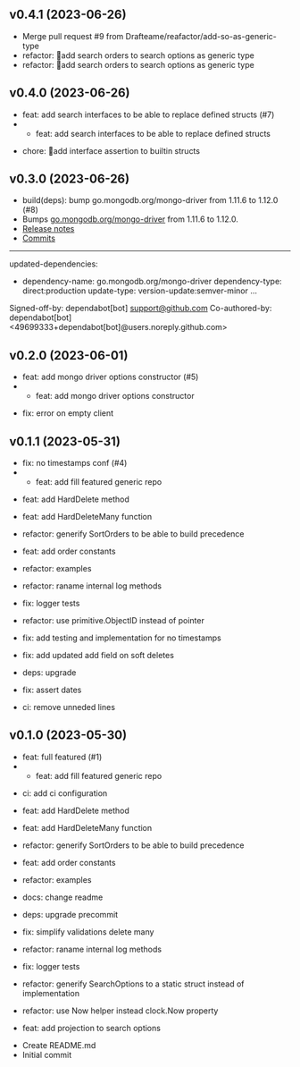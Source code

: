 ## v0.4.1 (2023-06-26)


- Merge pull request #9 from Drafteame/reafactor/add-so-as-generic-type
- refactor: add search orders to search options as generic type
- refactor: add search orders to search options as generic type

## v0.4.0 (2023-06-26)


- feat: add search interfaces to be able to replace defined structs (#7)
- * feat: add search interfaces to be able to replace defined structs

* chore: add interface assertion to builtin structs

## v0.3.0 (2023-06-26)


- build(deps): bump go.mongodb.org/mongo-driver from 1.11.6 to 1.12.0 (#8)
- Bumps [go.mongodb.org/mongo-driver](https://github.com/mongodb/mongo-go-driver) from 1.11.6 to 1.12.0.
- [Release notes](https://github.com/mongodb/mongo-go-driver/releases)
- [Commits](https://github.com/mongodb/mongo-go-driver/compare/v1.11.6...v1.12.0)

---
updated-dependencies:
- dependency-name: go.mongodb.org/mongo-driver
  dependency-type: direct:production
  update-type: version-update:semver-minor
...

Signed-off-by: dependabot[bot] <support@github.com>
Co-authored-by: dependabot[bot] <49699333+dependabot[bot]@users.noreply.github.com>

## v0.2.0 (2023-06-01)


- feat: add mongo driver options constructor (#5)
- * feat: add mongo driver options constructor

* fix: error on empty client

## v0.1.1 (2023-05-31)


- fix: no timestamps conf (#4)
- * feat: add fill featured generic repo

* feat: add HardDelete method

* feat: add HardDeleteMany function

* refactor: generify SortOrders to be able to build precedence

* feat: add order constants

* refactor: examples

* refactor: raname internal log methods

* fix: logger tests

* refactor: use primitive.ObjectID instead of pointer

* fix: add testing and implementation for no timestamps

* fix: add updated add field on soft deletes

* deps: upgrade

* fix: assert dates

* ci: remove unneded lines

## v0.1.0 (2023-05-30)


- feat: full featured (#1)
- * feat: add fill featured generic repo

* ci: add ci configuration

* feat: add HardDelete method

* feat: add HardDeleteMany function

* refactor: generify SortOrders to be able to build precedence

* feat: add order constants

* refactor: examples

* docs: change readme

* deps: upgrade precommit

* fix: simplify validations delete many

* refactor: raname internal log methods

* fix: logger tests

* refactor: generify SearchOptions to a static struct instead of implementation

* refactor: use Now helper instead clock.Now property

* feat: add projection to search options
- Create README.md
- Initial commit

